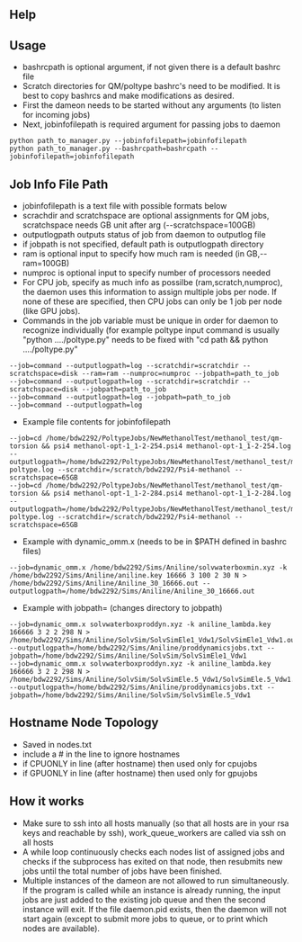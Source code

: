 ## Help

## Usage
* bashrcpath is optional argument, if not given there is a default bashrc file 
* Scratch directories for QM/poltype bashrc's need to be modified. It is best to copy bashrcs and make modifications as desired.
* First the dameon needs to be started without any arguments (to listen for incoming jobs)
* Next, jobinfofilepath is required argument for passing jobs to daemon
```
python path_to_manager.py --jobinfofilepath=jobinfofilepath
python path_to_manager.py --bashrcpath=bashrcpath --jobinfofilepath=jobinfofilepath

```

## Job Info File Path
* jobinfofilepath is a text file with possible formats below
* scrachdir and scratchspace are optional assignments for QM jobs, scratchspace needs GB unit after arg (--scratchspace=100GB)
* outputlogpath outputs status of job from daemon to outputlog file 
* if jobpath is not specified, default path is outputlogpath directory
* ram is optional input to specify how much ram is needed (in GB,--ram=100GB)
* numproc is optional input to specify number of processors needed
* For CPU job, specify as much info as possilbe (ram,scratch,numproc), the daemon uses this information to assign multiple jobs per node. If none of these are specified, then CPU jobs can only be 1 job per node (like GPU jobs).
* Commands in the job variable must be unique in order for daemon to recognize individually (for example poltype input command is usually "python ..../poltype.py" needs to be fixed with "cd path && python ..../poltype.py"

```
--job=command --outputlogpath=log --scratchdir=scratchdir --scratchspace=disk --ram=ram --numproc=numproc --jobpath=path_to_job
--job=command --outputlogpath=log --scratchdir=scratchdir --scratchspace=disk --jobpath=path_to_job
--job=command --outputlogpath=log --jobpath=path_to_job
--job=command --outputlogpath=log
```

* Example file contents for jobinfofilepath
```
--job=cd /home/bdw2292/PoltypeJobs/NewMethanolTest/methanol_test/qm-torsion && psi4 methanol-opt-1_1-2-254.psi4 methanol-opt-1_1-2-254.log --outputlogpath=/home/bdw2292/PoltypeJobs/NewMethanolTest/methanol_test/methanol-poltype.log --scratchdir=/scratch/bdw2292/Psi4-methanol --scratchspace=65GB
--job=cd /home/bdw2292/PoltypeJobs/NewMethanolTest/methanol_test/qm-torsion && psi4 methanol-opt-1_1-2-284.psi4 methanol-opt-1_1-2-284.log --outputlogpath=/home/bdw2292/PoltypeJobs/NewMethanolTest/methanol_test/methanol-poltype.log --scratchdir=/scratch/bdw2292/Psi4-methanol --scratchspace=65GB
```

* Example with dynamic_omm.x (needs to be in $PATH defined in bashrc files)
```
--job=dynamic_omm.x /home/bdw2292/Sims/Aniline/solvwaterboxmin.xyz -k /home/bdw2292/Sims/Aniline/aniline.key 16666 3 100 2 30 N > /home/bdw2292/Sims/Aniline/Aniline_30_16666.out --outputlogpath=/home/bdw2292/Sims/Aniline/Aniline_30_16666.out
```
* Example with jobpath= (changes directory to jobpath)
```
--job=dynamic_omm.x solvwaterboxproddyn.xyz -k aniline_lambda.key 166666 3 2 2 298 N > /home/bdw2292/Sims/Aniline/SolvSim/SolvSimEle1_Vdw1/SolvSimEle1_Vdw1.out --outputlogpath=/home/bdw2292/Sims/Aniline/proddynamicsjobs.txt --jobpath=/home/bdw2292/Sims/Aniline/SolvSim/SolvSimEle1_Vdw1
--job=dynamic_omm.x solvwaterboxproddyn.xyz -k aniline_lambda.key 166666 3 2 2 298 N > /home/bdw2292/Sims/Aniline/SolvSim/SolvSimEle.5_Vdw1/SolvSimEle.5_Vdw1.out --outputlogpath=/home/bdw2292/Sims/Aniline/proddynamicsjobs.txt --jobpath=/home/bdw2292/Sims/Aniline/SolvSim/SolvSimEle.5_Vdw1
```



## Hostname Node Topology
* Saved in nodes.txt
* include a \# in the line to ignore hostnames
* if CPUONLY in line (after hostname) then used only for cpujobs
* if GPUONLY in line (after hostname) then used only for gpujobs


## How it works
* Make sure to ssh into all hosts manually (so that all hosts are in your rsa keys and reachable by ssh), work_queue_workers are called via ssh on all hosts
* A while loop continuously checks each nodes list of assigned jobs and checks if the subprocess has exited on that node, then resubmits new jobs until the total number of jobs have been finished. 
* Multiple instances of the dameon are not allowed to run simultaneously. If the program is called while an instance is already running, the input jobs are just added to the existing job queue and then the second instance will exit. If the file daemon.pid exists, then the daemon will not start again (except to submit more jobs to queue, or to print which nodes are available).
```
